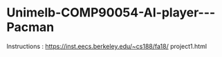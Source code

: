 # Unimelb-COMP90054-AI-player---Pacman

Instructions :
https://inst.eecs.berkeley.edu/~cs188/fa18/ project1.html
